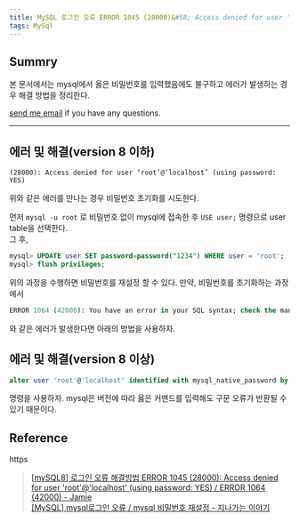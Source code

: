```yaml
---
title: MySQL 로그인 오류 ERROR 1045 (28000)&#58; Access denied for user 'root'@'localhost' (using password&#58; YES) 
tags: MySql
---
```


## Summry

본 문서에서는 mysql에서 옳은 비밀번호를 입력했음에도 불구하고 에러가 발생하는 경우 해결 방법을 정리한다.  

[send me email](mailto:jewel7492@gmail.com) if you have any questions.

<!--more-->

---

## 에러 및 해결(version 8 이하)

```
(28000): Access denied for user ‘root’@‘localhost’ (using password: YES)
```

위와 같은 에러를 만나는 경우 비밀번호 초기화를 시도한다.  

먼저 ```mysql -u root``` 로 비밀번호 없이 mysql에 접속한 후 ```USE user;``` 명령으로 user table을 선택한다.  
그 후,

```sql
mysql> UPDATE user SET password=password("1234") WHERE user = 'root';
mysql> flush privileges;
```

위의 과정을 수행하면 비밀번호를 재설정 할 수 있다. 만약, 비밀번호를 초기화하는 과정에서  

```sql
ERROR 1064 (42000): You have an error in your SQL syntax; check the manual that corresponds to your MySQL server version for the right syntax to use near ’(“1234”) where user = ‘root” at line 1
```

와 같은 에러가 발생한다면 아래의 방법을 사용하자.

## 에러 및 해결(version 8 이상)

```sql
alter user 'root'@'localhost' identified with mysql_native_password by 'new_password';
```

명령을 사용하자. mysql은 버전에 따라 옳은 커맨드를 입력해도 구문 오류가 반환될 수 있기 때문이다.  

## Reference
https
> [[mySQL8] 로그인 오류 해결방법 ERROR 1045 (28000): Access denied for user 'root'@'localhost' (using password: YES) / ERROR 1064 (42000) - Jamie](https://2vup.com/mysql-password/)  
> [[MySQL] mysql로그인 오류 / mysql 비밀번호 재설정 - 지나가는 이야기](https://passing-story.tistory.com/142)  